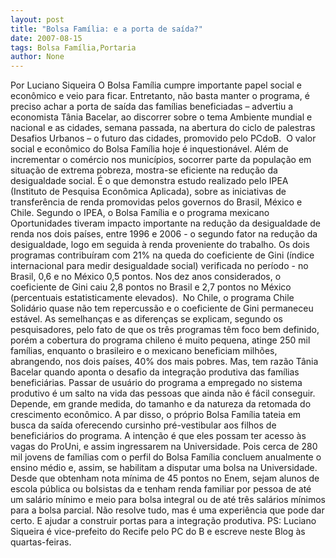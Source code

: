 ```yaml
---
layout: post
title: "Bolsa Família: e a porta de saída?"
date: 2007-08-15
tags: Bolsa Família,Portaria
author: None
---
```

Por Luciano Siqueira
O Bolsa Fam&iacute;lia cumpre importante papel social e econ&ocirc;mico e veio para ficar. Entretanto, n&atilde;o basta manter o programa, &eacute; preciso achar a porta de sa&iacute;da das fam&iacute;lias beneficiadas &ndash; advertiu a economista T&acirc;nia Bacelar, ao discorrer sobre o tema Ambiente mundial e nacional e as cidades, semana passada, na abertura do ciclo de palestras Desafios Urbanos &ndash; o futuro das cidades, promovido pelo PCdoB.&nbsp; 
O valor social e econ&ocirc;mico do Bolsa Fam&iacute;lia hoje &eacute; inquestion&aacute;vel. Al&eacute;m de incrementar o com&eacute;rcio nos munic&iacute;pios, socorrer parte da popula&ccedil;&atilde;o em situa&ccedil;&atilde;o de extrema pobreza, mostra-se eficiente na redu&ccedil;&atilde;o da desigualdade social. &Eacute; o que demonstra estudo realizado pelo IPEA (Instituto de Pesquisa Econ&ocirc;mica Aplicada), sobre as iniciativas de transfer&ecirc;ncia de renda promovidas pelos governos do Brasil, M&eacute;xico e Chile. 
Segundo o IPEA, o Bolsa Fam&iacute;lia e o programa mexicano Oportunidades tiveram impacto importante na redu&ccedil;&atilde;o da desigualdade de renda nos dois pa&iacute;ses, entre 1996 e 2006 - o segundo fator na redu&ccedil;&atilde;o da desigualdade, logo em seguida &agrave; renda proveniente do trabalho.
Os dois programas contribu&iacute;ram com 21% na queda do coeficiente de Gini (&iacute;ndice internacional para medir desigualdade social) verificada no per&iacute;odo - no Brasil, 0,6 e no M&eacute;xico 0,5 pontos. Nos dez anos considerados, o coeficiente de Gini caiu 2,8 pontos no Brasil e 2,7 pontos no M&eacute;xico (percentuais estatisticamente elevados).&nbsp; 
No Chile, o programa Chile Solid&aacute;rio quase n&atilde;o tem repercuss&atilde;o e o coeficiente de Gini permaneceu est&aacute;vel. 
As semelhan&ccedil;as e as diferen&ccedil;as se explicam, segundo os pesquisadores, pelo fato de que os tr&ecirc;s programas t&ecirc;m foco bem definido, por&eacute;m a cobertura do programa chileno &eacute; muito pequena, atinge 250 mil fam&iacute;lias, enquanto o brasileiro e o mexicano beneficiam milh&otilde;es, abrangendo, nos dois pa&iacute;ses, 40% dos mais pobres. 
Mas, tem raz&atilde;o T&acirc;nia Bacelar quando aponta o desafio da integra&ccedil;&atilde;o produtiva das fam&iacute;lias benefici&aacute;rias. Passar de usu&aacute;rio do programa a empregado no sistema produtivo &eacute; um salto na vida das pessoas que ainda n&atilde;o &eacute; f&aacute;cil conseguir. Depende, em grande medida, do tamanho e da natureza da retomada do crescimento econ&ocirc;mico.
A par disso, o pr&oacute;prio Bolsa Fam&iacute;lia tateia em busca da sa&iacute;da oferecendo cursinho pr&eacute;-vestibular aos filhos de benefici&aacute;rios do programa. A inten&ccedil;&atilde;o &eacute; que eles possam ter acesso &agrave;s vagas do ProUni, e assim ingressarem na Universidade. Pois cerca de 280 mil jovens de fam&iacute;lias com o perfil do Bolsa Fam&iacute;lia concluem anualmente o ensino m&eacute;dio e, assim, se habilitam a disputar uma bolsa na Universidade. Desde que obtenham nota m&iacute;nima de 45 pontos no Enem, sejam alunos de escola p&uacute;blica ou bolsistas da e tenham renda familiar por pessoa de at&eacute; um sal&aacute;rio m&iacute;nimo e meio para bolsa integral ou de at&eacute; tr&ecirc;s sal&aacute;rios m&iacute;nimos para a bolsa parcial. N&atilde;o resolve tudo, mas &eacute; uma experi&ecirc;ncia que pode dar certo. E ajudar a construir portas para a integra&ccedil;&atilde;o produtiva. 
PS: Luciano Siqueira &eacute; vice-prefeito do Recife pelo PC do B e escreve neste Blog &agrave;s quartas-feiras. 